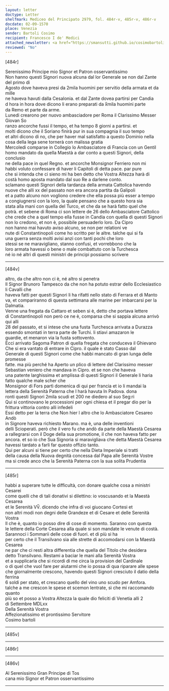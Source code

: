 ```yaml
---
layout: letter
doctype: Letter
shelfmark: Mediceo del Principato 2979, fol. 484r-v, 485r-v, 486r-v
docdate: 02-09-1570
place: Venezia
sender: Bartoli Cosimo
recipient: Francesco I de' Medici
attached_newsletter: <a href="https://smansutti.github.io/cosimobartoli/texts/3080_205/">3080_205</a>
reviewed: "No"
---
```


[484r]  
  
  
Serenissimo Principe mio Signor et Patron osservantissimo  
Non hanno questi Signori nuova alcuna dal lor Generale se non dal Zante del primo di  
Agosto dove haveva presi da 2mila huomini per servitio della armata et da mille  
ne haveva havuti dalla Cesalonia. et dal Zante dovea partirsi per Candia  
d hora in hora dove dicono li erano preparati da x̅mila huomini parte  
da Remo et parte da arme.  
Lunedi crearono per nuovo ambasciadore per Roma il Clarissimo Messer Giovan So  
ranzo ancorche fussi il tempo, et ha tempo 8 giorni a partirsi. et  
molti dicono che il Soriano finirà pur in sua compagnia il suo tempo  
et altri dicono di no, che per haver mal satisfatto a questo Dominio nella  
cosa della lega sene tornerà con malissa gratia  
Mercoledi comparse in Collegio lo Ambasciatore di Francia con un Gentil  
homo mandato da quella Maestà a dar conto a questi Signori, della conclusio  
ne della pace in quel Regno. et ancorche Monsignor Ferriero non mi  
habbi voluto confessare di haver li Capitoli di detta pace. par pure  
che si intenda che ci sieno mi ha ben detto che Vostra Altezza harà di  
costà homo aposta mandato dal suo Re a darlene conto.  
sclamano questi Signori della tardanza della armata Cattolica havendo  
nuove che alli xx del passato non era ancora partita da Galipoli  
et a patto alcuno non vogliono credere che ella possa più esser a tempo  
a congiugnersi con la loro, la quale pensano che a questo hora sia  
stata alla mani con quella del Turco, et che da se harà fatto quel che  
potrà. et sebene di Roma ci son lettere de 26 dello Ambasciatore Cattolico  
che crede che a quel tempo ella fusse in Candia con quella di questi Signori  
non lo credono, et non è, possibile persuaderlo loro. Da Cipro  
non hanno mai havuto aviso alcuno, se non per relationi ve  
nute di Constantinopoli come ho scritto per le altre. talche qui si fa  
una guerra senza molti avisi anzi con tanti pochi che loro  
stessi se ne maravigliano, stanno confusi, et vorrebbono che la  
loro armata havessi o bene o male combattuto con la Turchesca  
né io né altri di questi ministri de principi possiamo scrivere  
  
---  

[484v]  
  
  
altro, da che altro non ci è, né altro si penetra  
Il Signor Brunoro Tampesco da che non ha potuto estrar dello Ecclesiastico li Cavalli che  
haveva fatti per questi Signori li ha rifatti nello stato di Ferrara et di Manto  
va, et compariranno di questa settimana alle marine per imbarcarsi per la Dalmatia.  
Venne una fregata da Cattaro et seben si è, detto che portava lettere  
di Constantinopoli non però ce ne è, comparsa che si sappia alcuna arrivò qui alli  
28 del passato, et si intese che una fusta Turchesca arrivata a Durazza  
essendo smontati in terra parte de Turchi. li stiavi amazaron le  
guardie, et menaron via la fusta sottovento.  
Ecci arrivato Sagoma Patron di quella fregata che conduceva il Ghievano  
Che si era vantato di entrare in Cipro. il quale è stato Casso dal  
Generale di questi Signori come che habbi mancato di gran lunga delle promesse  
fatte. ma più perché ha Aperto un plico di lettere del Clarissimo messer  
Sebastian veniero che mandava in Cipro. et se non che haveva  
una patente larghissima et amplissa di questi Signori il Generale li haria  
fatto qualche male scher che  
Monsignor di Fors partì domenica di qui per francia et io li mandai la  
lettera della Serenità Paterna che l harà havuta In Padova. dona  
ronti questi Signori 2mila scudi et 200 ne diedero al suo Seg:ri  
Qui si continovano le processioni per ogni chiesa et il pregar dio per la  
frittura vittoria contro alli infedeli  
Essi detto per la terra che Non hier l altro che lo Ambasciatore Cesareo Andò  
in Signore haveva richiesto Marano. ma è, una delle inventioni  
delli Scioperati. però che il vero fu che andò da parte della Maestà Cesarea  
a rallegrarsi con il Doge della sua promotione, il che non haveva fatto per  
ancora. et so io che Sua Signoria si maravigliava che detta Maestà Cesarea  
havessi tardato a farli far questo offizio tanto.  
Qui per alcuni si tiene per certo che nella Dieta Imperiale si tratti  
della causa della Nuova degnità concessa dal Papa alle Serenità Vostre  
ma si crede anco che la Serenità Paterna con la sua solita Prudentia  
  
---  

[485r]  
  
  
habbi a superare tutte le difficultà, con donare qualche cosa a ministri Cesarei  
come quelli che di tali donativi si dilettino: io voscusando et la Maestà Cesarea  
et le Serenità VV̅. dicendo che infra di voi giuocano Cortesi et  
non altri modi non degni delle Grandeze et di Cesare et delle Serenità Vostra  
Il che è, quanto io posso dire di cose di momento. Saranno con questa  
le lettere della Corte Cesarea alla quale si son mandate le venute di costà.  
Sarannoci i Sommarii delle cose di fuori. et di più si ha  
per certo che il Transilvano sia alle strette di accomodarsi con la Maestà Cesarea  
ne par che ci resti altra differentia che quella del Titolo che desidera  
detto Transilvano. Restami a baciar le mani alla Serenità Vostra  
et a supplicarla che si ricordi di me circa la provision del Cardinale  
o di quel che vuol fare per aiutarmi che io possa di qua riparare alle spese  
che giornalmente crescono, havendo questi Signori cresciuto il datio della ferrina  
6 soldi per stato, et crescano quello del vino uno scudo per Amfora.  
talche a me crescon le spese et scemon lentrate, sì che mi raccomando quanto  
più so et posso a Vostra Altezza la quale dio feliciti di Venetia alli 2  
di Settembre MDLxx  
Della Serenità Vostra  
Affezionatissimo et prontissimo Servitore  
Cosimo bartoli  
  
---  

[485v]  
  
  
  
---  

[486r]  
  
  
  
---  

[486v]  
  
  
Al Serenissimo Gran Principe di Tos  
cana mio Signor et Patron osservantissimo  
  
---  

